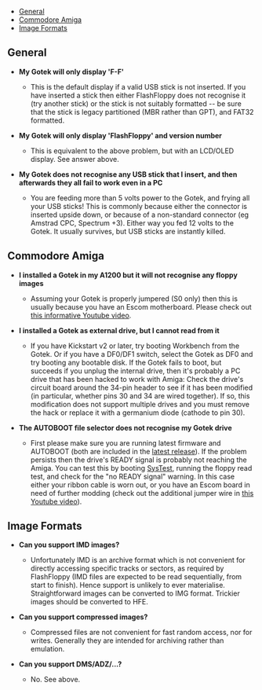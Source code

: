 - [General](#general)
- [Commodore Amiga](#commodore-amiga)
- [Image Formats](#image-formats)

## General

- **My Gotek will only display 'F-F'**
  - This is the default display if a valid USB stick is not inserted.
  If you have inserted a stick then either FlashFloppy does not
  recognise it (try another stick) or the stick is not suitably
  formatted -- be sure that the stick is legacy partitioned (MBR
  rather than GPT), and FAT32 formatted.

- **My Gotek will only display 'FlashFloppy' and version number**
  - This is equivalent to the above problem, but with an LCD/OLED display.
  See answer above.
  
- **My Gotek does not recognise any USB stick that I insert, and then
afterwards they all fail to work even in a PC**
  - You are feeding more than 5 volts power to the Gotek, and frying
all your USB sticks! This is commonly because either the connector is
inserted upside down, or because of a non-standard connector (eg
Amstrad CPC, Spectrum +3). Either way you fed 12 volts to the
Gotek. It usually survives, but USB sticks are instantly killed.

## Commodore Amiga

- **I installed a Gotek in my A1200 but it will not recognise
any floppy images**
  - Assuming your Gotek is properly jumpered (S0 only) then this is
usually because you have an Escom motherboard. Please check out
[this informative Youtube video][a1200_mod].

- **I installed a Gotek as external drive, but I cannot read from it**
  - If you have Kickstart v2 or later, try booting Workbench from the
Gotek. Or if you have a DF0/DF1 switch, select the Gotek as DF0 and
try booting any bootable disk. If the Gotek fails to boot, but
succeeds if you unplug the internal drive, then it's probably a
PC drive that has been hacked to work with Amiga: Check the drive's
circuit board around the 34-pin header to see if it has been modified
(in particular, whether pins 30 and 34 are wired together). If so,
this modification does not support multiple drives and you must remove
the hack or replace it with a germanium diode (cathode to pin 30).

- **The AUTOBOOT file selector does not recognise my Gotek drive**
  - First please make sure you are running latest firmware and
AUTOBOOT (both are included in the [latest release](Downloads)).
If the problem persists then the drive's READY signal is probably
not reaching the Amiga. You can test this by booting [SysTest][systest],
running the floppy read test, and check for the "no READY signal" warning.
In this case either your ribbon cable is worn out, or you have an Escom
board in need of further modding (check out the additional jumper wire
in [this Youtube video][a1200_mod]).

[a1200_mod]: https://www.youtube.com/watch?v=G6fYOjTYvXM
[systest]: https://github.com/keirf/Amiga-Stuff/blob/master/README.md

## Image Formats

- **Can you support IMD images?**
  - Unfortunately IMD is an archive format which is not convenient for
directly accessing specific tracks or sectors, as required by FlashFloppy
(IMD files are expected to be read sequentially, from start to finish).
Hence support is unlikely to ever materialise. Straightforward images can
be converted to IMG format. Trickier images should be converted to HFE.

- **Can you support compressed images?**
  - Compressed files are not convenient for fast random access, nor for
writes. Generally they are intended for archiving rather than emulation.

- **Can you support DMS/ADZ/...?**
  - No. See above.
